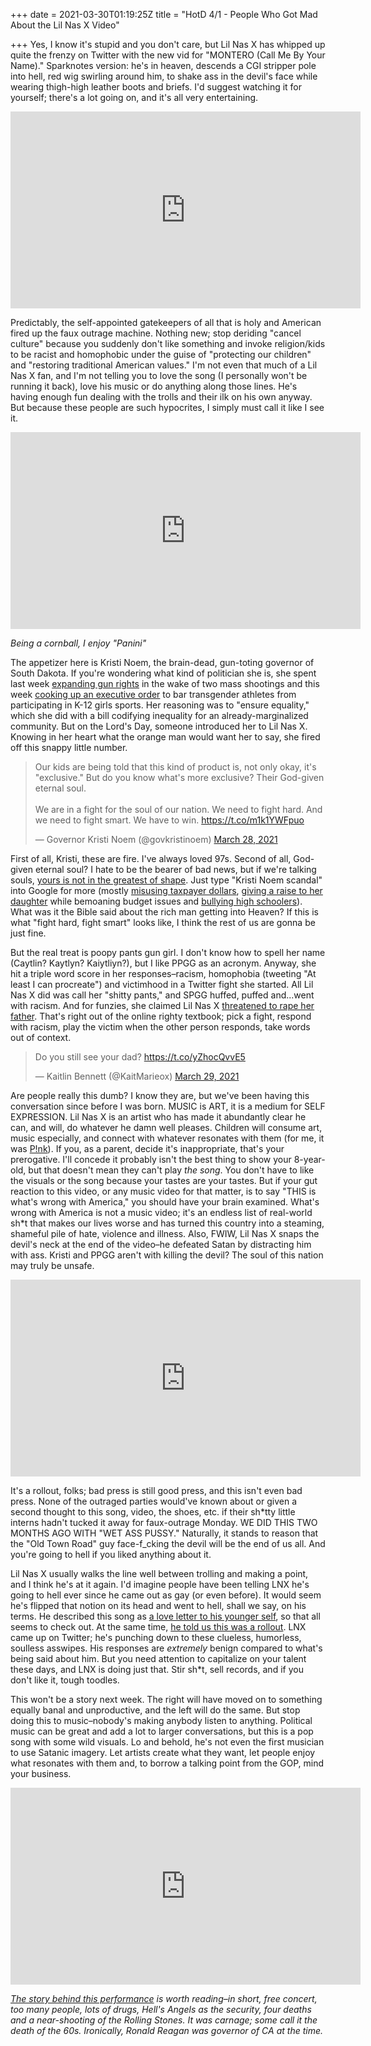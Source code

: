 +++
date = 2021-03-30T01:19:25Z
title = "HotD 4/1 - People Who Got Mad About the Lil Nas X Video"

+++
Yes, I know it's stupid and you don't care, but Lil Nas X has whipped up quite the frenzy on Twitter with the new vid for "MONTERO (Call Me By Your Name)." Sparknotes version: he's in heaven, descends a CGI stripper pole into hell, red wig swirling around him, to shake ass in the devil's face while wearing thigh-high leather boots and briefs. I'd suggest watching it for yourself; there's a lot going on, and it's all very entertaining.

<iframe width="560" height="315" src="https://www.youtube.com/embed/6swmTBVI83k" title="YouTube video player" frameborder="0" allow="accelerometer; autoplay; clipboard-write; encrypted-media; gyroscope; picture-in-picture" allowfullscreen></iframe>

Predictably, the self-appointed gatekeepers of all that is holy and American fired up the faux outrage machine. Nothing new; stop deriding "cancel culture" because you suddenly don't like something and invoke religion/kids to be racist and homophobic under the guise of "protecting our children" and "restoring traditional American values." I'm not even that much of a Lil Nas X fan, and I'm not telling you to love the song (I personally won't be running it back), love his music or do anything along those lines. He's having enough fun dealing with the trolls and their ilk on his own anyway. But because these people are such hypocrites, I simply must call it like I see it.

<iframe width="560" height="315" src="https://www.youtube.com/embed/bXcSLI58-h8" title="YouTube video player" frameborder="0" allow="accelerometer; autoplay; clipboard-write; encrypted-media; gyroscope; picture-in-picture" allowfullscreen></iframe>

_Being a cornball, I enjoy "Panini"_

The appetizer here is Kristi Noem, the brain-dead, gun-toting governor of South Dakota. If you're wondering what kind of politician she is, she spent last week [expanding gun rights](https://www.nraila.org/articles/20210324/south-dakota-governor-noem-signs-multiple-pro-gun-bills-into-law) in the wake of two mass shootings and this week [cooking up an executive order](https://www.cnn.com/2021/03/30/politics/south-dakota-transgender-sports-kristi-noem/index.html) to bar transgender athletes from participating in K-12 girls sports. Her reasoning was to "ensure equality," which she did with a bill codifying inequality for an already-marginalized community. But on the Lord's Day, someone introduced her to Lil Nas X. Knowing in her heart what the orange man would want her to say,  she fired off this snappy little number.

<blockquote class="twitter-tweet"><p lang="en" dir="ltr">Our kids are being told that this kind of product is, not only okay, it's "exclusive." But do you know what's more exclusive? Their God-given eternal soul.<br><br>We are in a fight for the soul of our nation. We need to fight hard. And we need to fight smart. We have to win. <a href="https://t.co/m1k1YWFpuo">https://t.co/m1k1YWFpuo</a></p>— Governor Kristi Noem (@govkristinoem) <a href="https://twitter.com/govkristinoem/status/1376239196709478400?ref_src=twsrc%5Etfw">March 28, 2021</a></blockquote> <script async src="https://platform.twitter.com/widgets.js" charset="utf-8"></script>

First of all, Kristi, these are fire. I've always loved 97s. Second of all, God-given eternal soul? I hate to be the bearer of bad news, but if we're talking souls, [yours is not in the greatest of shape](https://www.thedailybeast.com/gov-kristi-noem-says-shes-celebrating-intl-womens-day-by-signing-anti-trans-bill). Just type "Kristi Noem scandal" into Google for more (mostly [misusing taxpayer dollars](https://prospect.org/power/noem-bill-would-make-dark-money-disclosure-illegal/), [giving a raise to her daughter](https://www.aberdeennews.com/news/opinion/from-about-41k-to-58k-for-governor-s-daughter/article_fc637b86-1dbc-11ea-b961-db14b62c3554.html) while bemoaning budget issues and [bullying high schoolers](https://dakotafreepress.com/2019/06/16/girls-stater-expelled-after-posting-photo-of-noem-and-anti-trump-message/)). What was it the Bible said about the rich man getting into Heaven? If this is what "fight hard, fight smart" looks like, I think the rest of us are gonna be just fine.

But the real treat is poopy pants gun girl. I don't know how to spell her name (Caytlin? Kaytlyn? Kaiytliyn?), but I like PPGG as an acronym. Anyway, she hit a triple word score in her responses–racism, homophobia (tweeting "At least I can procreate") and victimhood in a Twitter fight she started. All Lil Nas X did was call her "shitty pants," and SPGG huffed, puffed and...went with racism. And for funzies, she claimed Lil Nas X [threatened to rape her father](https://twitter.com/kaitmarieox/status/1376375609555886080). That's right out of the online righty textbook; pick a fight, respond with racism, play the victim when the other person responds, take words out of context.

<blockquote class="twitter-tweet"><p lang="en" dir="ltr">Do you still see your dad? <a href="https://t.co/yZhocQvvE5">https://t.co/yZhocQvvE5</a></p>— Kaitlin Bennett (@KaitMarieox) <a href="https://twitter.com/KaitMarieox/status/1376364462911987712?ref_src=twsrc%5Etfw">March 29, 2021</a></blockquote> <script async src="https://platform.twitter.com/widgets.js" charset="utf-8"></script>

Are people really this dumb? I know they are, but we've been having this conversation since before I was born. MUSIC is ART, it is a medium for SELF EXPRESSION. Lil Nas X is an artist who has made it abundantly clear he can, and will, do whatever he damn well pleases. Children will consume art, music especially, and connect with whatever resonates with them (for me, it was [P!nk](https://www.youtube.com/watch?v=asaCQOZpqUQ)). If you, as a parent, decide it's inappropriate, that's your prerogative. I'll concede it probably isn't the best thing to show your 8-year-old, but that doesn't mean they can't play _the song_. You don't have to like the visuals or the song because your tastes are your tastes. But if your gut reaction to this video, or any music video for that matter, is to say "THIS is what's wrong with America," you should have your brain examined. What's wrong with America is not a music video; it's an endless list of real-world sh*t that makes our lives worse and has turned this country into a steaming, shameful pile of hate, violence and illness. Also, FWIW, Lil Nas X snaps the devil's neck at the end of the video–he defeated Satan by distracting him with ass. Kristi and PPGG aren't with killing the devil? The soul of this nation may truly be unsafe.

<iframe width="560" height="315" src="https://www.youtube.com/embed/sLSorLH-FEg" title="YouTube video player" frameborder="0" allow="accelerometer; autoplay; clipboard-write; encrypted-media; gyroscope; picture-in-picture" allowfullscreen></iframe>

It's a rollout, folks; bad press is still good press, and this isn't even bad press. None of the outraged parties would've known about or given a second thought to this song, video, the shoes, etc. if their sh*tty little interns hadn't tucked it away for faux-outrage Monday. WE DID THIS TWO MONTHS AGO WITH "WET ASS PUSSY." Naturally, it stands to reason that the "Old Town Road" guy face-f_cking the devil will be the end of us all. And you're going to hell if you liked anything about it.

Lil Nas X usually walks the line well between trolling and making a point, and I think he's at it again. I'd imagine people have been telling LNX he's going to hell ever since he came out as gay (or even before). It would seem he's flipped that notion on its head and went to hell, shall we say, on his terms. He described this song as [a love letter to his younger self](https://www.instagram.com/p/CM3i2RelCkK/), so that all seems to check out. At the same time, [he told us this was a rollout](https://twitter.com/LilNasX/status/1376568409295491081). LNX came up on Twitter; he's punching down to these clueless, humorless, soulless asswipes. His responses are _extremely_ benign compared to what's being said about him. But you need attention to capitalize on your talent these days, and LNX is doing just that. Stir sh*t, sell records, and if you don't like it, tough toodles.

This won't be a story next week. The right will have moved on to something equally banal and unproductive, and the left will do the same. But stop doing this to music–nobody's making anybody listen to anything. Political music can be great and add a lot to larger conversations, but this is a pop song with some wild visuals. Lo and behold, he's not even the first musician to use Satanic imagery. Let artists create what they want, let people enjoy what resonates with them and, to borrow a talking point from the GOP, mind your business.

<iframe width="560" height="315" src="https://www.youtube.com/embed/pqK-J9S2GXs" title="YouTube video player" frameborder="0" allow="accelerometer; autoplay; clipboard-write; encrypted-media; gyroscope; picture-in-picture" allowfullscreen></iframe>

[_The story behind this performance_](https://en.wikipedia.org/wiki/Altamont_Free_Concert) _is worth reading–in short, free concert, too many people, lots of drugs, Hell's Angels as the security, four deaths and a near-shooting of the Rolling Stones. It was carnage; some call it the death of the 60s. Ironically, Ronald Reagan was governor of CA at the time._